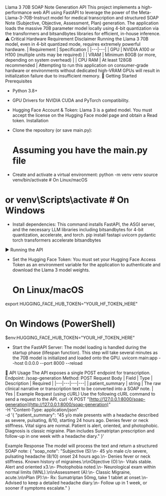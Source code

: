 Llama 3 70B SOAP Note Generation API
This project implements a high-performance web API using FastAPI to leverage the power of the Meta-Llama-3-70B-Instruct model for medical transcription and structured SOAP Note (Subjective, Objective, Assessment, Plan) generation.
The application loads the massive 70B parameter model locally using 4-bit quantization via the transformers and bitsandbytes libraries for efficient, in-house inference.
⚠️ Critical Hardware Requirement Disclaimer
Running the Llama 3 70B model, even in 4-bit quantized mode, requires extremely powerful hardware.
| Requirement | Specification |
|---|---|
| GPU | NVIDIA A100 or H100 (multiple units may be required) |
| VRAM | Minimum 80GB (or more, depending on system overhead) |
| CPU RAM | At least 128GB recommended |
Attempting to run this application on consumer-grade hardware or environments without dedicated high-VRAM GPUs will result in initialization failure due to insufficient memory.
🚀 Getting Started
Prerequisites
 * Python 3.8+
 * GPU Drivers for NVIDIA CUDA and PyTorch compatibility.
 * Hugging Face Account & Token: Llama 3 is a gated model. You must accept the license on the Hugging Face model page and obtain a Read token.
Installation
 * Clone the repository (or save main.py):
   # Assuming you have the main.py file

 * Create and activate a virtual environment:
   python -m venv venv
source venv/bin/activate  # On Linux/macOS
# or venv\Scripts\activate  # On Windows

 * Install dependencies:
   This command installs FastAPI, the ASGI server, and the necessary LLM libraries including bitsandbytes for 4-bit quantization, accelerate, and torch.
   pip install fastapi uvicorn pydantic torch transformers accelerate bitsandbytes

▶️ Running the API
 * Set the Hugging Face Token:
   You must set your Hugging Face Access Token as an environment variable for the application to authenticate and download the Llama 3 model weights.
   # On Linux/macOS
export HUGGING_FACE_HUB_TOKEN="YOUR_HF_TOKEN_HERE"

# On Windows (PowerShell)
$env:HUGGING_FACE_HUB_TOKEN="YOUR_HF_TOKEN_HERE"

 * Start the FastAPI Server:
   The model loading is handled during the startup phase (lifespan function). This step will take several minutes as the 70B model is initialized and loaded onto the GPU.
   uvicorn main:app --host 0.0.0.0 --port 8000 --reload

📝 API Usage
The API exposes a single POST endpoint for transcription.
Endpoint: /soap-generation
Method: POST
Request Body
| Field | Type | Description | Required |
|---|---|---|---|
| patient_summary | string | The raw clinical narrative or transcription text to be converted into a SOAP note. | Yes |
Example Request (using cURL)
Use the following cURL command to send a request to the API.
curl -X POST "[http://127.0.0.1:8000/soap-generation](http://127.0.0.1:8000/soap-generation)" \
-H "Content-Type: application/json" \
-d '{
  "patient_summary": "45 y/o male presents with a headache described as severe, pulsating, 8/10, starting 24 hours ago. Denies fever or neck stiffness. Vital signs are normal. Patient is alert, oriented, and photophobic. Diagnosis is classic migraine. Plan includes Sumatriptan prescription and follow-up in one week with a headache diary."
}'

Example Response
The model will process the text and return a structured SOAP note:
{
  "soap_note": "Subjective (S):\n- 45 y/o male c/o severe, pulsating headache (8/10) onset 24 hours ago.\n- Denies fever or neck stiffness. Known history of migraines.\n\nObjective (O):\n- Vitals stable. Alert and oriented x3.\n- Photophobia noted.\n- Neurological exam within normal limits (WNL).\n\nAssessment (A):\n- Classic Migraine, acute.\n\nPlan (P):\n- Rx: Sumatriptan 50mg, take 1 tablet at onset.\n- Advised to keep a detailed headache diary.\n- Follow up in 1 week, or sooner if symptoms escalate."
}

